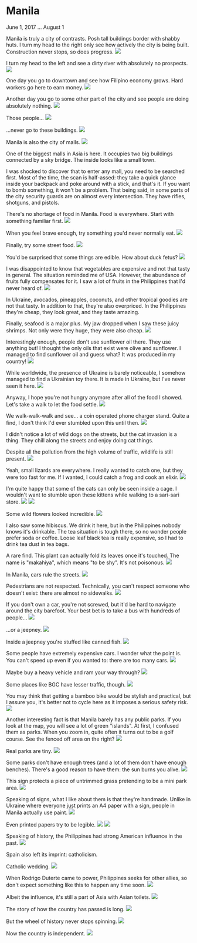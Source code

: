 Manila
======

<time datetime="2017-08-01">June 1, 2017 &hellip; August 1</time>

Manila is truly a city of contrasts. Posh tall buildings border with shabby
huts. I turn my head to the right only see how actively the city is being
built. Construction never stops, so does progress.
<img src="https://i.imgur.com/ikcJ4FC.jpg">

I turn my head to the left and see a dirty river with absolutely no prospects.
<img src="https://i.imgur.com/H7lXwPt.jpg">

One day you go to downtown and see how Filipino economy grows. Hard workers go
here to earn money.
<img src="https://i.imgur.com/qNVLOUg.jpg">

Another day you go to some other part of the city and see people are doing
absolutely nothing.
<img src="https://i.imgur.com/iyM2QSk.jpg">

Those people...
<img src="https://i.imgur.com/b367JdD.jpg">

...never go to these buildings.
<img src="https://i.imgur.com/ruOsSYg.jpg">

Manila is also the city of malls.
<img src="https://i.imgur.com/AYW1KOn.jpg">

One of the biggest malls in Asia is here. It occupies two big buildings
connected by a sky bridge. The inside looks like a small town.

I was shocked to discover that to enter any mall, you need to be searched
first. Most of the time, the scan is half-assed: they take a quick glance inside
your backpack and poke around with a stick, and that's it. If you want to bomb
something, it won't be a problem. That being said, in some parts of the city
security guards are on almost every intersection. They have rifles, shotguns,
and pistols.

There's no shortage of food in Manila. Food is everywhere. Start with something
familiar first.
<img src="https://i.imgur.com/r8qh2c3.jpg">

When you feel brave enough, try something you'd never normally eat.
<img src="https://i.imgur.com/IHxRTiO.jpg">

Finally, try some street food.
<img src="https://i.imgur.com/9yIhp3N.jpg">

You'd be surprised that some things are edible. How about duck fetus?
<img src="https://i.imgur.com/44SdoQ7.jpg">

I was disappointed to know that vegetables are expensive and not that tasty in
general. The situation reminded me of USA. However, the abundance of fruits
fully compensates for it. I saw a lot of fruits in the Philippines that I'd
never heard of.
<img src="https://i.imgur.com/2AoK7ar.jpg">

In Ukraine, avocados, pineapples, coconuts, and other tropical goodies are not
that tasty. In addition to that, they're also overpriced. In the Philippines
they're cheap, they look great, and they taste amazing.

Finally, seafood is a major plus. My jaw dropped when I saw these juicy shrimps.
Not only were they huge, they were also cheap.
<img src="https://i.imgur.com/kzZkv76.jpg">

Interestingly enough, people don't use sunflower oil there. They use anything
but! I thought the only oils that exist were olive and sunflower. I managed to
find sunflower oil and guess what? It was produced in my country!
<img src="https://i.imgur.com/nxtBAkk.jpg">

While worldwide, the presence of Ukraine is barely noticeable, I somehow managed
to find a Ukrainian toy there. It is made in Ukraine, but I've never seen it
here.
<img src="https://i.imgur.com/8IPJlr0.jpg">

Anyway, I hope you're not hungry anymore after all of the food I showed. Let's
take a walk to let the food settle.
<img src="https://i.imgur.com/AdCchzN.jpg">

We walk-walk-walk and see... a coin operated phone charger stand. Quite a find,
I don't think I'd ever stumbled upon this until then.
<img src="https://i.imgur.com/sBvqAKK.jpg">

I didn't notice a lot of wild dogs on the streets, but the cat invasion is a
thing. They chill along the streets and enjoy doing cat things.

Despite all the pollution from the high volume of traffic, wildlife is still
present.
<img src="https://i.imgur.com/qukiXY4.jpg">

Yeah, small lizards are everywhere. I really wanted to catch one, but they were
too fast for me. If I wanted, I could catch a frog and cook an elixir.
<img src="https://i.imgur.com/T2zyjpP.jpg">

I'm quite happy that some of the cats can only be seen inside a cage. I wouldn't
want to stumble upon these kittens while walking to a sari-sari store.
<img src="https://i.imgur.com/pzRlGcY.jpg">
<img src="https://i.imgur.com/vJ89DBC.jpg">

Some wild flowers looked incredible.
<img src="https://i.imgur.com/k6HL0Ht.jpg">

I also saw some hibiscus. We drink it here, but in the Philippines nobody knows
it's drinkable. The tea situation is tough there, so no wonder people prefer
soda or coffee. Loose leaf black tea is really expensive, so I had to drink tea
dust in tea bags.

A rare find. This plant can actually fold its leaves once it's touched. The name
is "makahiya", which means "to be shy". It's not poisonous.
<img src="https://i.imgur.com/U1j9AQI.jpg">

In Manila, cars rule the streets.
<img src="https://i.imgur.com/uR6MqfY.jpg">

Pedestrians are not respected. Technically, you can't respect someone who
doesn't exist: there are almost no sidewalks.
<img src="https://i.imgur.com/lSyQfiO.jpg">

If you don't own a car, you're not screwed, but it'd be hard to navigate around
the city barefoot. Your best bet is to take a bus with hundreds of people...
<img src="https://i.imgur.com/CDnubAs.jpg">

...or a jeepney.
<img src="https://i.imgur.com/Qt7HD8w.jpg">

Inside a jeepney you're stuffed like canned fish.
<img src="https://i.imgur.com/ClHSDBM.jpg">

Some people have extremely expensive cars. I wonder what the point is. You can't
speed up even if you wanted to: there are too many cars.
<img src="https://i.imgur.com/2YjXagL.jpg">

Maybe buy a heavy vehicle and ram your way through?
<img src="https://i.imgur.com/6Law7gf.jpg">

Some places like BGC have lesser traffic, though.
<img src="https://i.imgur.com/8HMz7O0.jpg">

You may think that getting a bamboo bike would be stylish and practical, but I
assure you, it's better not to cycle here as it imposes a serious safety risk.
<img src="https://i.imgur.com/bdSJ5A3.jpg">

Another interesting fact is that Manila barely has any public parks. If you look
at the map, you will see a lot of green "islands". At first, I confused them as
parks. When you zoom in, quite often it turns out to be a golf course. See the
fenced off area on the right?
<img src="https://i.imgur.com/QPk453S.jpg">

Real parks are tiny.
<img src="https://i.imgur.com/uhSVyCx.jpg">

Some parks don't have enough trees (and a lot of them don't have enough
benches). There's a good reason to have them: the sun burns you alive.
<img src="https://i.imgur.com/GuQrhi2.jpg">

This sign protects a piece of untrimmed grass pretending to be a mini park area.
<img src="https://i.imgur.com/iwQEvJA.jpg">

Speaking of signs, what I like about them is that they're handmade. Unlike in
Ukraine where everyone just prints an A4 paper with a sign, people in Manila
actually use paint.
<img src="https://i.imgur.com/ptWA9gy.jpg">

Even printed papers try to be legible.
<img src="https://i.imgur.com/o1CDSwU.jpg">
<img src="https://i.imgur.com/UCJcdVC.jpg">

Speaking of history, the Philippines had strong American influence in the past.
<img src="https://i.imgur.com/G8EAYs1.jpg">

Spain also left its imprint: catholicism.

Catholic wedding.
<img src="https://i.imgur.com/5R2zrQZ.jpg">

When Rodrigo Duterte came to power, Philippines seeks for other allies, so don't
expect something like this to happen any time soon.
<img src="https://i.imgur.com/7EEbeV3.jpg">

Albeit the influence, it's still a part of Asia with Asian toilets.
<img src="https://i.imgur.com/3275Q6B.jpg">

The story of how the country has passed is long.
<img src="https://i.imgur.com/cnhDw5J.jpg">

But the wheel of history never stops spinning.
<img src="https://i.imgur.com/60Wzd69.jpg">

Now the country is independent.
<img src="https://i.imgur.com/DA5v0g6.jpg">
